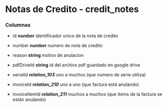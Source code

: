 # Notas de Credito - credit_notes
### Columnas
- id **number** identificador unico de la nota de credito
- number **number** numero de nota de credito
- reason **string** motivo de anulacion
- pdfDriveId **string** id del archivo pdf guardado en google drive

- serialId ***relation_103*** uno a muchos (que numero de serie utiliza)
- invoiceId ***relation_210*** uno a uno (que factura está anulando)
- invoiceItemId ***relation_211*** muchos a muchos (que items de la factura se están anulando)